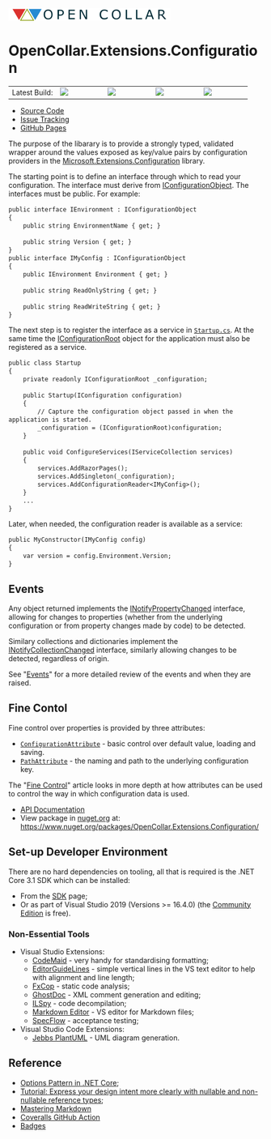 ![Open Collar](./media/opencollar-logo-320x25x32.png) 
# OpenCollar.Extensions.Configuration

<table style="border-style: none; width: 100%;">
    <tr style="border-style: none;">
        <td style="width: 20%; border-style: none;">Latest Build:</td>
        <td style="width: 20%; border-style: none;"><a href="https://github.com/open-collar/OpenCollar.Extensions.Configuration/actions"><img src="https://img.shields.io/github/workflow/status/open-collar/OpenCollar.Extensions.Configuration/Build and Deploy"/></a></td>
        <td style="width: 20%; border-style: none;"><a href="https://coveralls.io/github/open-collar/OpenCollar.Extensions.Configuration?branch=master"><img src="https://coveralls.io/repos/github/open-collar/OpenCollar.Extensions.Configuration/badge.svg?branch=master"/></a></td>
        <td style="width: 20%; border-style: none;"><a href="https://www.nuget.org/packages/OpenCollar.Extensions.Configuration/"><img src="https://img.shields.io/nuget/vpre/OpenCollar.Extensions.Configuration?color=green"/></a></td>
        <td style="width: 20%; border-style: none;"><a href="https://open-collar.github.io/OpenCollar.Extensions.Configuration/articles/intro.html"><img src="https://img.shields.io/nuget/dt/OpenCollar.Extensions.Configuration?color=green"/></a></td>
    </tr>
</table>

 * [Source Code](https://github.com/open-collar/OpenCollar.Extensions.Configuration)
 * [Issue Tracking](https://github.com/open-collar/OpenCollar.Extensions.Configuration/issues)
 * [GitHub Pages](https://open-collar.github.io/OpenCollar.Extensions.Configuration/)

The purpose of the libarary is to provide a strongly typed, validated
wrapper around the values exposed as key/value pairs by configuration
providers in the 
[Microsoft.Extensions.Configuration](https://docs.microsoft.com/en-us/aspnet/core/fundamentals/configuration/?view=aspnetcore-3.1)
library.

The starting point is to define an interface through which to read your 
configuration.  The interface must derive from
[IConfigurationObject](/api/OpenCollar.Extensions.Configuration.IConfigurationObject.md).
The interfaces must be public.  For example:

```
public interface IEnvironment : IConfigurationObject
{
    public string EnvironmentName { get; }

    public string Version { get; }
}
public interface IMyConfig : IConfigurationObject
{
    public IEnvironment Environment { get; }

    public string ReadOnlyString { get; }

    public string ReadWriteString { get; }
}
```

The next step is to register the interface as a service in
[`Startup.cs`](https://docs.microsoft.com/en-us/aspnet/core/fundamentals/startup?view=aspnetcore-3.1).
At the same time the
[IConfigurationRoot](https://docs.microsoft.com/en-us/dotnet/api/microsoft.extensions.configuration.iconfigurationroot?view=dotnet-plat-ext-3.1)
object for the application must also be registered as a service.

```
public class Startup
{
    private readonly IConfigurationRoot _configuration;

    public Startup(IConfiguration configuration)
    {
        // Capture the configuration object passed in when the application is started.
        _configuration = (IConfigurationRoot)configuration;
    }

    public void ConfigureServices(IServiceCollection services)
    {
        services.AddRazorPages();
        services.AddSingleton(_configuration);
        services.AddConfigurationReader<IMyConfig>();
    }
    ...
}
```

Later, when needed, the configuration reader is available as a service:

```
public MyConstructor(IMyConfig config)
{
    var version = config.Environment.Version;
}
```

## Events

Any object returned implements the
[INotifyPropertyChanged](https://docs.microsoft.com/en-us/dotnet/api/system.componentmodel.inotifypropertychanged?view=netstandard-2.1)
interface, allowing for changes to properties (whether from the underlying
configuration or from property changes made by code) to be detected.

Similary collections and dictionaries implement the
[INotifyCollectionChanged](https://docs.microsoft.com/en-us/dotnet/api/system.collections.specialized.inotifycollectionchanged?view=netstandard-2.1)
interface, similarly allowing changes to be detected, regardless of origin.

See "[Events](https://open-collar.github.io/OpenCollar.Extensions.Configuration/usage/events.md)" for a more detailed review of the events and when they are raised.

## Fine Contol

Fine control over properties is provided by three attributes:

 * [`ConfigurationAttribute`](https://open-collar.github.io/OpenCollar.Extensions.Configuration/api/OpenCollar.Extensions.Configuration.ConfigurationAttribute.html) -
   basic control over default value, loading and saving.
 * [`PathAttribute`](https://open-collar.github.io/OpenCollar.Extensions.Configuration/api/OpenCollar.Extensions.Configuration.PathAttribute.html) -
   the naming and path to the underlying configuration key.

The "[Fine Control](https://open-collar.github.io/OpenCollar.Extensions.Configuration/usage/control.md)" article looks in more depth at how attributes can be used to 
control the way in which configuration data is used.

 * [API Documentation](https://open-collar.github.io/OpenCollar.Extensions.Configuration/)
 * View package in [nuget.org](https://nuget.org) at: https://www.nuget.org/packages/OpenCollar.Extensions.Configuration/

## Set-up Developer Environment

There are no hard dependencies on tooling, all that is required is the 
.NET Core 3.1 SDK which can be installed:

 * From the [SDK](https://dotnet.microsoft.com/download/dotnet-core/3.1) page;
 * Or as part of Visual Studio 2019 (Versions >= 16.4.0) (the
   [Community Edition](https://visualstudio.microsoft.com/vs/community/) is
   free).

### Non-Essential Tools

 * Visual Studio Extensions:
     * [CodeMaid](http://www.codemaid.net/) - very handy for standardising
       formatting;
     * [EditorGuideLines](https://marketplace.visualstudio.com/items?itemName=PaulHarrington.EditorGuidelines) -
       simple vertical lines in the VS text editor to help with alignment and line length;
     * [FxCop](https://docs.microsoft.com/en-us/visualstudio/code-quality/install-fxcop-analyzers?view=vs-2019#to-install-fxcop-analyzers-as-a-vsix) -
       static code analysis;
     * [GhostDoc](https://submain.com/products/ghostdoc.aspx) - XML comment
       generation and editing;
     * [ILSpy](https://marketplace.visualstudio.com/items?itemName=SharpDevelopTeam.ILSpy) -
       code decompilation;
     * [Markdown Editor](https://github.com/madskristensen/MarkdownEditor) -
       VS editor for Markdown files;
     * [SpecFlow](https://specflow.org/) - acceptance testing;
 * Visual Studio Code Extensions:
   * [Jebbs PlantUML](https://marketplace.visualstudio.com/items?itemName=jebbs.plantuml) - UML diagram generation.

## Reference

 * [Options Pattern in .NET Core](https://codeburst.io/options-pattern-in-net-core-a50285aeb18d);
 * [Tutorial: Express your design intent more clearly with nullable and non-nullable reference types](https://docs.microsoft.com/en-us/dotnet/csharp/tutorials/nullable-reference-types);
 * [Mastering Markdown](https://guides.github.com/features/mastering-markdown/)
 * [Coveralls GitHub Action](https://github.com/marketplace/actions/coveralls-github-action)
 * [Badges](https://shields.io/category/build)
